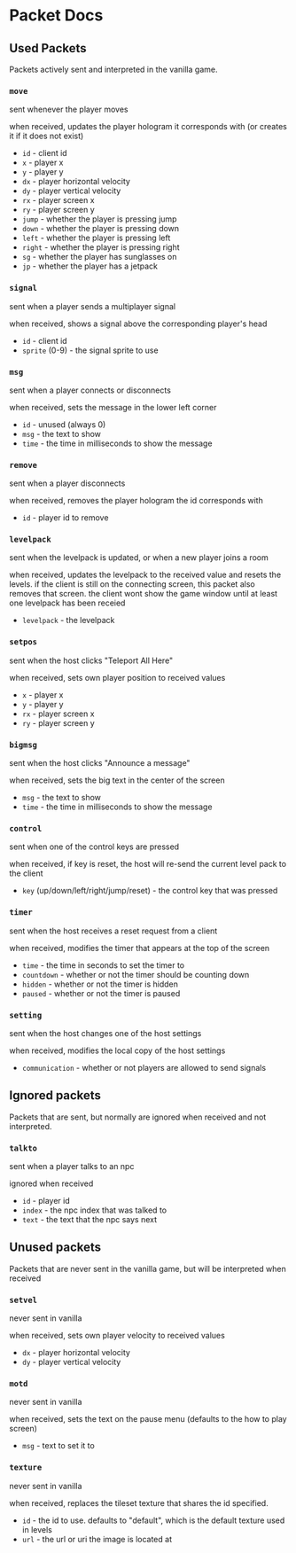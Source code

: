 # Packet Docs

## Used Packets

Packets actively sent and interpreted in the vanilla game.

### `move`

sent whenever the player moves

when received, updates the player hologram it corresponds with (or creates it if it does not exist)

- `id` - client id
- `x` - player x
- `y` - player y
- `dx` - player horizontal velocity
- `dy` - player vertical velocity
- `rx` - player screen x
- `ry` - player screen y
- `jump` - whether the player is pressing jump
- `down` - whether the player is pressing down
- `left` - whether the player is pressing left
- `right` - whether the player is pressing right
- `sg` - whether the player has sunglasses on
- `jp` - whether the player has a jetpack

### `signal`

sent when a player sends a multiplayer signal

when received, shows a signal above the corresponding player's head

- `id` - client id
- `sprite` (0-9) - the signal sprite to use

### `msg`

sent when a player connects or disconnects

when received, sets the message in the lower left corner

- `id` - unused (always 0)
- `msg` - the text to show
- `time` - the time in milliseconds to show the message

### `remove`

sent when a player disconnects

when received, removes the player hologram the id corresponds with

- `id` - player id to remove

### `levelpack`

sent when the levelpack is updated, or when a new player joins a room

when received, updates the levelpack to the received value and resets the levels. if the client is still on the connecting screen, this packet also removes that screen. the client wont show the game window until at least one levelpack has been receied

- `levelpack` - the levelpack

### `setpos`

sent when the host clicks "Teleport All Here"

when received, sets own player position to received values

- `x` - player x
- `y` - player y
- `rx` - player screen x
- `ry` - player screen y

### `bigmsg`

sent when the host clicks "Announce a message"

when received, sets the big text in the center of the screen

- `msg` - the text to show
- `time` - the time in milliseconds to show the message

### `control`

sent when one of the control keys are pressed

when received, if key is reset, the host will re-send the current level pack to the client

- `key` (up/down/left/right/jump/reset) - the control key that was pressed

### `timer`

sent when the host receives a reset request from a client

when received, modifies the timer that appears at the top of the screen

- `time` - the time in seconds to set the timer to
- `countdown` - whether or not the timer should be counting down
- `hidden` - whether or not the timer is hidden
- `paused` - whether or not the timer is paused

### `setting`

sent when the host changes one of the host settings

when received, modifies the local copy of the host settings

- `communication` - whether or not players are allowed to send signals

## Ignored packets

Packets that are sent, but normally are ignored when received and not interpreted.

### `talkto`

sent when a player talks to an npc

ignored when received

- `id` - player id
- `index` - the npc index that was talked to
- `text` - the text that the npc says next

## Unused packets

Packets that are never sent in the vanilla game, but will be interpreted when received

### `setvel`

never sent in vanilla

when received, sets own player velocity to received values

- `dx` - player horizontal velocity
- `dy` - player vertical velocity

### `motd`

never sent in vanilla

when received, sets the text on the pause menu (defaults to the how to play screen)

- `msg` - text to set it to

### `texture`

never sent in vanilla

when received, replaces the tileset texture that shares the id specified. 

- `id` - the id to use. defaults to "default", which is the default texture used in levels
- `url` - the url or uri the image is located at